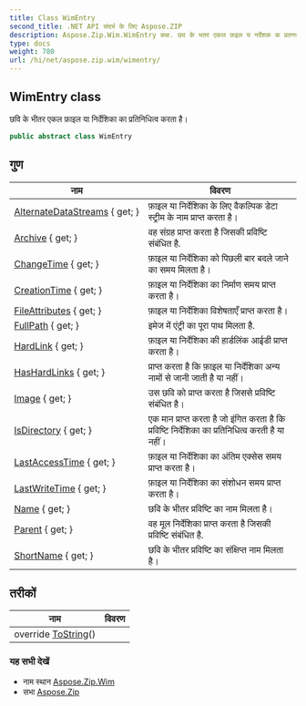 ```yaml
---
title: Class WimEntry
second_title: .NET API संदर्भ के लिए Aspose.ZIP
description: Aspose.Zip.Wim.WimEntry कक्ष. छव के भतर एकल फ़इल य नर्देशक क प्रतनधत्व करत है
type: docs
weight: 780
url: /hi/net/aspose.zip.wim/wimentry/
---
```

## WimEntry class

छवि के भीतर एकल फ़ाइल या निर्देशिका का प्रतिनिधित्व करता है।

```csharp
public abstract class WimEntry
```

## गुण

| नाम | विवरण |
| --- | --- |
| [AlternateDataStreams](../../aspose.zip.wim/wimentry/alternatedatastreams/) { get; } | फ़ाइल या निर्देशिका के लिए वैकल्पिक डेटा स्ट्रीम के नाम प्राप्त करता है। |
| [Archive](../../aspose.zip.wim/wimentry/archive/) { get; } | वह संग्रह प्राप्त करता है जिसकी प्रविष्टि संबंधित है. |
| [ChangeTime](../../aspose.zip.wim/wimentry/changetime/) { get; } | फ़ाइल या निर्देशिका को पिछली बार बदले जाने का समय मिलता है। |
| [CreationTime](../../aspose.zip.wim/wimentry/creationtime/) { get; } | फ़ाइल या निर्देशिका का निर्माण समय प्राप्त करता है। |
| [FileAttributes](../../aspose.zip.wim/wimentry/fileattributes/) { get; } | फ़ाइल या निर्देशिका विशेषताएँ प्राप्त करता है। |
| [FullPath](../../aspose.zip.wim/wimentry/fullpath/) { get; } | इमेज में एंट्री का पूरा पाथ मिलता है. |
| [HardLink](../../aspose.zip.wim/wimentry/hardlink/) { get; } | फ़ाइल या निर्देशिका की हार्डलिंक आईडी प्राप्त करता है। |
| [HasHardLinks](../../aspose.zip.wim/wimentry/hashardlinks/) { get; } | प्राप्त करता है कि फ़ाइल या निर्देशिका अन्य नामों से जानी जाती है या नहीं। |
| [Image](../../aspose.zip.wim/wimentry/image/) { get; } | उस छवि को प्राप्त करता है जिससे प्रविष्टि संबंधित है। |
| [IsDirectory](../../aspose.zip.wim/wimentry/isdirectory/) { get; } | एक मान प्राप्त करता है जो इंगित करता है कि प्रविष्टि निर्देशिका का प्रतिनिधित्व करती है या नहीं। |
| [LastAccessTime](../../aspose.zip.wim/wimentry/lastaccesstime/) { get; } | फ़ाइल या निर्देशिका का अंतिम एक्सेस समय प्राप्त करता है। |
| [LastWriteTime](../../aspose.zip.wim/wimentry/lastwritetime/) { get; } | फ़ाइल या निर्देशिका का संशोधन समय प्राप्त करता है। |
| [Name](../../aspose.zip.wim/wimentry/name/) { get; } | छवि के भीतर प्रविष्टि का नाम मिलता है। |
| [Parent](../../aspose.zip.wim/wimentry/parent/) { get; } | वह मूल निर्देशिका प्राप्त करता है जिसकी प्रविष्टि संबंधित है. |
| [ShortName](../../aspose.zip.wim/wimentry/shortname/) { get; } | छवि के भीतर प्रविष्टि का संक्षिप्त नाम मिलता है। |

## तरीकों

| नाम | विवरण |
| --- | --- |
| override [ToString](../../aspose.zip.wim/wimentry/tostring/)() |  |

### यह सभी देखें

* नाम स्थान [Aspose.Zip.Wim](../../aspose.zip.wim/)
* सभा [Aspose.Zip](../../)



